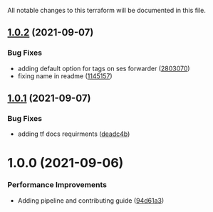 All notable changes to this terraform will be documented in this file.

## [1.0.2](https://github.com/and-digital/terraform-aws-ses/compare/v1.0.1...v1.0.2) (2021-09-07)


### Bug Fixes

* adding default option for tags on ses forwarder ([2803070](https://github.com/and-digital/terraform-aws-ses/commit/280307043985139f47b85f5a5f020dbc84304d98))
* fixing name in readme ([1145157](https://github.com/and-digital/terraform-aws-ses/commit/11451570e36ae9fa234c048cf3c6471d34c73f76))

## [1.0.1](https://github.com/and-digital/terraform-aws-ses/compare/v1.0.0...v1.0.1) (2021-09-07)


### Bug Fixes

* adding tf docs requirments ([deadc4b](https://github.com/and-digital/terraform-aws-ses/commit/deadc4bc96d9ca8e2f26c6901e8bf44c9d8469b7))

# 1.0.0 (2021-09-06)


### Performance Improvements

* Adding pipeline and contributing guide ([94d61a3](https://github.com/and-digital/terraform-aws-ses/commit/94d61a359a45b3c06ff5719dadd167623ff06118))
